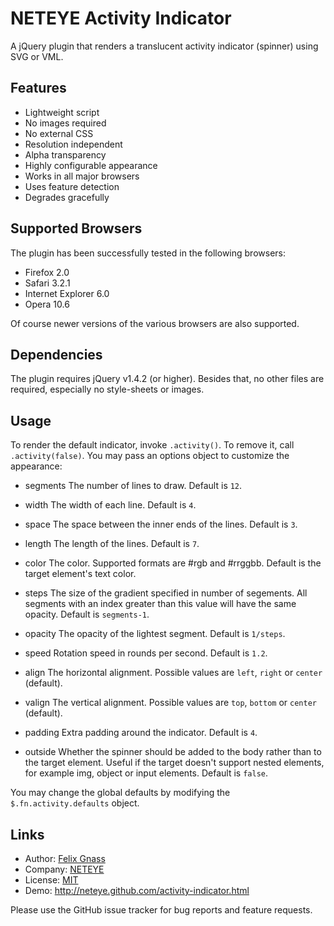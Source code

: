 NETEYE Activity Indicator
=========================

A jQuery plugin that renders a translucent activity indicator (spinner)
using SVG or VML.

Features
--------

* Lightweight script
* No images required
* No external CSS
* Resolution independent
* Alpha transparency
* Highly configurable appearance
* Works in all major browsers
* Uses feature detection
* Degrades gracefully

Supported Browsers
------------------

The plugin has been successfully tested in the following browsers:

* Firefox 2.0
* Safari 3.2.1
* Internet Explorer 6.0
* Opera 10.6

Of course newer versions of the various browsers are also supported.

Dependencies
------------

The plugin requires jQuery v1.4.2 (or higher).
Besides that, no other files are required, especially no style-sheets
or images.

Usage
-----

To render the default indicator, invoke `.activity()`. To remove it, call
`.activity(false)`. You may pass an options object to customize the 
appearance:

 - segments
   The number of lines to draw. Default is `12`.

 - width
   The width of each line. Default is `4`.

 - space
   The space between the inner ends of the lines. Default is `3`.

 - length
   The length of the lines. Default is `7`.

 - color
   The color. Supported formats are #rgb and #rrggbb.
   Default is the target element's text color.

 - steps
   The size of the gradient specified in number of segements.
   All segments with an index greater than this value will
   have the same opacity. Default is `segments-1`.

 - opacity
   The opacity of the lightest segment. Default is `1/steps`.

 - speed
   Rotation speed in rounds per second. Default is `1.2`.

 - align
   The horizontal alignment. Possible values are `left`, `right` 
   or `center` (default).

 - valign
   The vertical alignment. Possible values are `top`, `bottom` 
   or `center` (default).

 - padding
   Extra padding around the indicator. Default is `4`.
 - outside
   Whether the spinner should be added to the body rather than
   to the target element. Useful if the target doesn't support
   nested elements, for example img, object or input elements.
   Default is `false`.


You may change the global defaults by modifying the `$.fn.activity.defaults` object.

Links
-----

* Author:  [Felix Gnass](http://github.com/fgnass)
* Company: [NETEYE](http://neteye.de)
* License: [MIT](http://neteye.github.com/MIT-LICENSE.txt)
* Demo:    http://neteye.github.com/activity-indicator.html

Please use the GitHub issue tracker for bug reports and feature requests.
